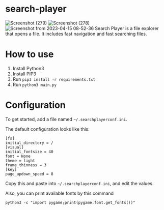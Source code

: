﻿# search-player

![Screenshot (279)](https://user-images.githubusercontent.com/92769408/232170267-8942584d-dd68-4e24-9acb-1a843a18d9ba.png)
![Screenshot (278)](https://user-images.githubusercontent.com/92769408/232170270-a68a05fa-0b85-49fd-b08a-b04774add538.png)
![Screenshot from 2023-04-15 08-52-36](https://user-images.githubusercontent.com/92769408/232171837-5772ca17-9144-48d8-9240-6e8d9397b17f.png)
Search Player is a file explorer that opens a file. It includes fast navigation and fast searching files.

# How to use
1.  Install Python3
2.  Install PIP3
3.  Run `pip3 install -r requirements.txt`
4.  Run `python3 main.py`

# Configuration
To get started, add a file named `~/.searchplayerconf.ini`.

The default configuration looks like this:
```
[fs]
initial_directory = /
[visual]
initial_fontsize = 40
font = None
theme = light
frame_thinness = 3
[key]
page_updown_speed = 8
```

Copy this and paste into `~/.searchplayerconf.ini`, and edit the values.

Also, you can print available fonts by this command
```
python3 -c "import pygame;print(pygame.font.get_fonts())"
```
